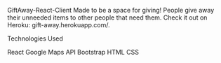 
GiftAway-React-Client
Made to be a space for giving! People give away
their unneeded items to other people that need
them.
Check it out on Heroku: gift-away.herokuapp.com/.

Technologies Used

React
Google Maps API
Bootstrap
HTML
CSS
